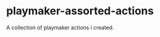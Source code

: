 playmaker-assorted-actions
==========================

A collection of playmaker actions i created.
